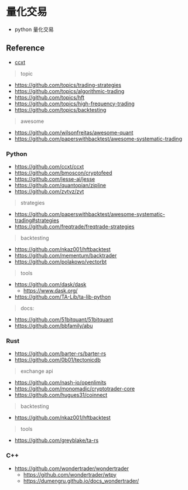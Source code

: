 # 量化交易

- python 量化交易

## Reference

- [ccxt](https://github.com/ccxt/ccxt)

> topic

- https://github.com/topics/trading-strategies
- https://github.com/topics/algorithmic-trading
- https://github.com/topics/hft
- https://github.com/topics/high-frequency-trading
- https://github.com/topics/backtesting

> awesome

- https://github.com/wilsonfreitas/awesome-quant
- https://github.com/paperswithbacktest/awesome-systematic-trading

### Python

- https://github.com/ccxt/ccxt
- https://github.com/bmoscon/cryptofeed
- https://github.com/jesse-ai/jesse
- https://github.com/quantopian/zipline
- https://github.com/zvtvz/zvt

> strategies

- https://github.com/paperswithbacktest/awesome-systematic-trading#strategies
- https://github.com/freqtrade/freqtrade-strategies

> backtesting

- https://github.com/nkaz001/hftbacktest
- https://github.com/mementum/backtrader
- https://github.com/polakowo/vectorbt

> tools

- https://github.com/dask/dask
    - https://www.dask.org/
- https://github.com/TA-Lib/ta-lib-python

> docs:

- https://github.com/51bitquant/51bitquant
- https://github.com/bbfamily/abu

### Rust

- https://github.com/barter-rs/barter-rs
- https://github.com/0b01/tectonicdb

> exchange api

- https://github.com/nash-io/openlimits
- https://github.com/monomadic/cryptotrader-core
- https://github.com/hugues31/coinnect

> backtesting

- https://github.com/nkaz001/hftbacktest

> tools

- https://github.com/greyblake/ta-rs

### C++

- https://github.com/wondertrader/wondertrader
    - https://github.com/wondertrader/wtpy
    - https://dumengru.github.io/docs_wondertrader/